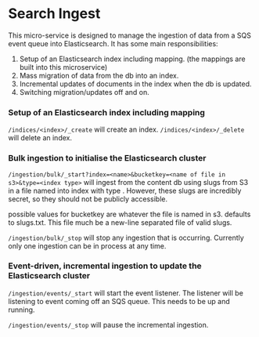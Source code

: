 # Search Ingest

This micro-service is designed to manage the ingestion of data from a SQS event queue into Elasticsearch. It has some main responsibilities:

1. Setup of an Elasticsearch index including mapping. (the mappings are built into this microservice)
1. Mass migration of data from the db into an index.
1. Incremental updates of documents in the index when the db is updated.
1. Switching migration/updates off and on.

###  Setup of an Elasticsearch index including mapping
``/indices/<index>/_create`` will create an index.
``/indices/<index>/_delete`` will delete an index.


###  Bulk ingestion to initialise the Elasticsearch cluster
``/ingestion/bulk/_start?index=<name>&bucketkey=<name of file in s3>&type=<index type>`` will ingest from the content db using slugs from S3 in a file named <bucketkey> into index <index> with type <type>. However, these slugs are incredibly secret, so they should not be publicly accessible.

possible values for bucketkey are whatever the file is named in s3. defaults to slugs.txt. This file much be a new-line separated file of valid slugs.

``/ingestion/bulk/_stop`` will stop any ingestion that is occurring.
Currently only one ingestion can be in process at any time.

###  Event-driven, incremental ingestion to update the Elasticsearch cluster
``/ingestion/events/_start`` will start the event listener. The listener will be listening to event coming off an SQS queue. This needs to be up and running.

``/ingestion/events/_stop`` will pause the incremental ingestion.

